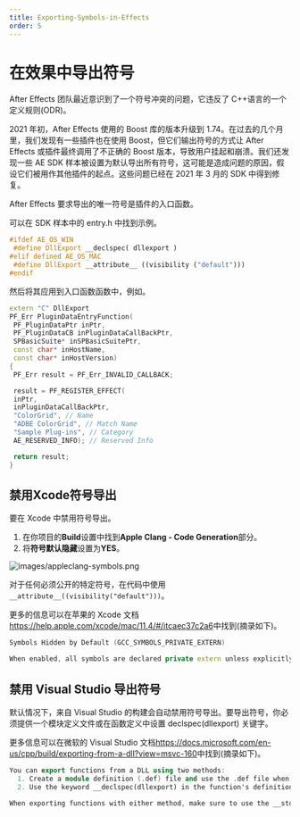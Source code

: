 ```yaml
---
title: Exporting-Symbols-in-Effects
order: 5
---
```


# 在效果中导出符号

After Effects 团队最近意识到了一个符号冲突的问题，它违反了 C++语言的一个定义规则(ODR)。

2021 年初，After Effects 使用的 Boost 库的版本升级到 1.74。在过去的几个月里，我们发现有一些插件也在使用 Boost，但它们输出符号的方式让 After Effects 或插件最终调用了不正确的 Boost 版本，导致用户挂起和崩溃。我们还发现一些 AE SDK 样本被设置为默认导出所有符号，这可能是造成问题的原因，假设它们被用作其他插件的起点。这些问题已经在 2021 年 3 月的 SDK 中得到修复。

After Effects 要求导出的唯一符号是插件的入口函数。

可以在 SDK 样本中的 entry.h 中找到示例。

```cpp
#ifdef AE_OS_WIN
 #define DllExport __declspec( dllexport )
#elif defined AE_OS_MAC
 #define DllExport __attribute__ ((visibility ("default")))
#endif

```

然后将其应用到入口函数函数中，例如。

```cpp
extern "C" DllExport
PF_Err PluginDataEntryFunction(
 PF_PluginDataPtr inPtr,
 PF_PluginDataCB inPluginDataCallBackPtr,
 SPBasicSuite* inSPBasicSuitePtr,
 const char* inHostName,
 const char* inHostVersion)
{
 PF_Err result = PF_Err_INVALID_CALLBACK;

 result = PF_REGISTER_EFFECT(
 inPtr,
 inPluginDataCallBackPtr,
 "ColorGrid", // Name
 "ADBE ColorGrid", // Match Name
 "Sample Plug-ins", // Category
 AE_RESERVED_INFO); // Reserved Info

 return result;
}

```

## 禁用Xcode符号导出

要在 Xcode 中禁用符号导出。

1. 在你项目的**Build**设置中找到**Apple Clang - Code Generation**部分。
2. 将**符号默认隐藏**设置为**YES**。

![images/appleclang-symbols.png](/images/appleclang-symbols.png)

对于任何必须公开的特定符号，在代码中使用`__attribute__((visibility("default")))`。

更多的信息可以在苹果的 Xcode 文档<https://help.apple.com/xcode/mac/11.4/#/itcaec37c2a6>中找到(摘录如下)。

```cpp
Symbols Hidden by Default (GCC_SYMBOLS_PRIVATE_EXTERN)

When enabled, all symbols are declared private extern unless explicitly marked to be exported using __attribute__((visibility("default"))) in code. If not enabled, all symbols are exported unless explicitly marked as private extern.

```

## 禁用 Visual Studio 导出符号

默认情况下，来自 Visual Studio 的构建会自动禁用符号导出。要导出符号，你必须提供一个模块定义文件或在函数定义中设置 declspec(dllexport) 关键字。

更多信息可以在微软的 Visual Studio 文档<https://docs.microsoft.com/en-us/cpp/build/exporting-from-a-dll?view=msvc-160>中找到(摘录如下)。

```cpp
You can export functions from a DLL using two methods:
  1. Create a module definition (.def) file and use the .def file when building the DLL. Use this approach if you want to export functions from your DLL by ordinal rather than by name.
  2. Use the keyword __declspec(dllexport) in the function's definition.

When exporting functions with either method, make sure to use the __stdcall calling convention.

```
